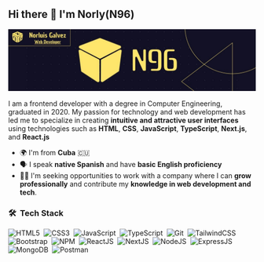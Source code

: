 ## Hi there 👋 I'm Norly(N96)

<img alt="Portada Norly96" src="./portada.jpg" />


I am a frontend developer with a degree in Computer Engineering, graduated in 2020. My passion for technology and web development has led me to specialize in creating <strong>intuitive and attractive user interfaces</strong> using technologies such as <strong>HTML</strong>, <strong>CSS</strong>, <strong>JavaScript</strong>, <strong>TypeScript</strong>, <strong>Next.js</strong>, and <strong>React.js</strong>

- 🌍 I'm from **Cuba** 🇨🇺 
- 🗣 I speak **native Spanish** and have **basic English proficiency**
- 👨‍💻 I'm seeking opportunities to work with a company where I can **grow professionally** and contribute my **knowledge in web development and tech**.

### 🛠 &nbsp;Tech Stack

![HTML5](https://img.shields.io/badge/html5-%23E34F26.svg?style=for-the-badge&logo=html5&logoColor=white)&nbsp;
![CSS3](https://img.shields.io/badge/css3-%231572B6.svg?style=for-the-badge&logo=css3&logoColor=white)&nbsp;
![JavaScript](https://img.shields.io/badge/javascript-%23323330.svg?style=for-the-badge&logo=javascript&logoColor=%23F7DF1E)&nbsp;
![TypeScript](https://img.shields.io/badge/typescript-3178C6.svg?style=for-the-badge&logo=typescript&logoColor=white)&nbsp;
![Git](https://img.shields.io/badge/git-%23F05033.svg?style=for-the-badge&logo=git&logoColor=white)&nbsp;
![TailwindCSS](https://img.shields.io/badge/tailwindcss-%2338B2AC.svg?style=for-the-badge&logo=tailwind-css&logoColor=white)&nbsp;
![Bootstrap](https://img.shields.io/badge/bootstrap-%23563D7C.svg?style=for-the-badge&logo=bootstrap&logoColor=white)&nbsp;
![NPM](https://img.shields.io/badge/NPM-%23000000.svg?style=for-the-badge&logo=npm&logoColor=white)&nbsp;
![ReactJS](https://img.shields.io/badge/reactjs-61DAFB.svg?style=for-the-badge&logo=react&logoColor=black)&nbsp;
![NextJS](https://img.shields.io/badge/Next-black?style=for-the-badge&logo=next.js&logoColor=white)&nbsp;
![NodeJS](https://img.shields.io/badge/node.js-6DA55F?style=for-the-badge&logo=node.js&logoColor=white)&nbsp;
![ExpressJS](https://img.shields.io/badge/express-000000.svg?style=for-the-badge&logo=express&logoColor=white)&nbsp;
![MongoDB](https://img.shields.io/badge/MongoDB-%234ea94b.svg?style=for-the-badge&logo=mongodb&logoColor=white)&nbsp;
![Postman](https://img.shields.io/badge/Postman-FF6C37?style=for-the-badge&logo=postman&logoColor=white)&nbsp;

